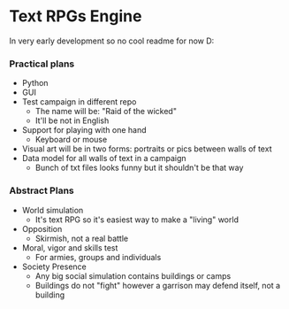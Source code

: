 # Text RPGs Engine

In very early development so no cool readme for now D:

### Practical plans

* Python
* GUI
* Test campaign in different repo
  - The name will be: "Raid of the wicked"
  - It'll be not in English
* Support for playing with one hand
  - Keyboard or mouse
* Visual art will be in two forms: portraits or pics between walls of text
* Data model for all walls of text in a campaign
  - Bunch of txt files looks funny but it shouldn't be that way
 
### Abstract Plans

* World simulation
  - It's text RPG so it's easiest way to make a "living" world
* Opposition
  - Skirmish, not a real battle
* Moral, vigor and skills test
  - For armies, groups and individuals
* Society Presence
  - Any big social simulation contains buildings or camps
  - Buildings do not "fight" however a garrison may defend itself, not a building
